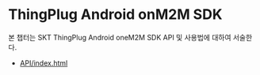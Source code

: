 ThingPlug Android onM2M SDK
===
본 챕터는 SKT ThingPlug Android oneM2M SDK API 및 사용법에 대하여 서술한다.

* [API/index.html](linux)
